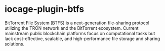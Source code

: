 # iocage-plugin-btfs

BitTorrent File System (BTFS) is a next-generation file-sharing protocol utilizing the TRON network and the BitTorrent ecosystem. Current mainstream public blockchain platforms focus on computational tasks but lack cost-effective, scalable, and high-performance file storage and sharing solutions.